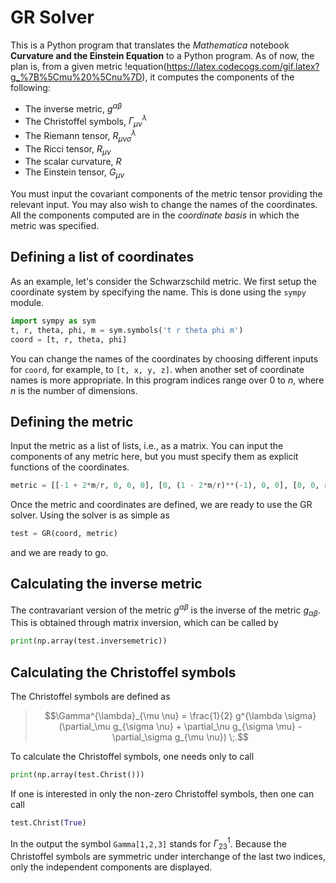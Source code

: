 # GR Solver

This is a Python program that translates the *Mathematica* notebook **Curvature and the Einstein Equation** to a Python program. As of now, the plan is, from a given metric !equation(https://latex.codecogs.com/gif.latex?g_%7B%5Cmu%20%5Cnu%7D), it computes the components of the following:
- The inverse metric, $g^{\alpha \beta}$
- The Christoffel symbols, $\Gamma^{\lambda}_{\mu \nu}$
- The Riemann tensor, $R^{\lambda}_{\mu \nu \sigma}$
- The Ricci tensor, $R_{\mu \nu}$
- The scalar curvature, $R$
- The Einstein tensor, $G_{\mu \nu}$

You must input the covariant components of the metric tensor providing the relevant input. You may also wish to change the names of the coordinates. All the components computed are in the *coordinate basis* in which the metric was specified.

## Defining a list of coordinates
As an example, let's consider the Schwarzschild metric. We first setup the coordinate system by specifying the name. This is done using the `sympy` module.
```python
import sympy as sym
t, r, theta, phi, m = sym.symbols('t r theta phi m')
coord = [t, r, theta, phi]
```
You can change the names of the coordinates by choosing different inputs for `coord`, for example, to `[t, x, y, z]`. when another set of coordinate names is more appropriate. In this program indices range over 0 to $n$, where $n$ is the number of dimensions.

## Defining the metric
Input the metric as a list of lists, i.e., as a matrix. You can input the components of any metric here, but you must specify them as explicit functions of the coordinates.
```python
metric = [[-1 + 2*m/r, 0, 0, 0], [0, (1 - 2*m/r)**(-1), 0, 0], [0, 0, r**2, 0], [0, 0, 0, r**2 * sym.sin(theta)**2]]
```
Once the metric and coordinates are defined, we are ready to use the GR solver. Using the solver is as simple as 
```python
test = GR(coord, metric)
```
and we are ready to go.

## Calculating the inverse metric
The contravariant version of the metric $g^{\alpha \beta}$ is the inverse of the metric $g_{\alpha \beta}$. This is obtained through matrix inversion, which can be called by
```python
print(np.array(test.inversemetric))
```

## Calculating the Christoffel symbols
The Christoffel symbols are defined as
> $$\Gamma^{\lambda}_{\mu \nu} = \frac{1}{2} g^{\lambda \sigma} (\partial_\mu g_{\sigma \nu} + \partial_\nu g_{\sigma \mu} - \partial_\sigma g_{\mu \nu}) \;.$$

To calculate the Christoffel symbols, one needs only to call
```python
print(np.array(test.Christ()))
```
If one is interested in only the non-zero Christoffel symbols, then one can call
```python
test.Christ(True)
```
In the output the symbol `Gamma[1,2,3]` stands for $\Gamma^1_{23}$. Because the Christoffel symbols are symmetric under interchange of the last two indices, only the independent components are displayed.